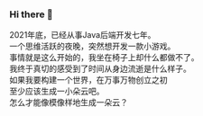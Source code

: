 ### Hi there 👋

2021年底，已经从事Java后端开发七年。  
一个思维活跃的夜晚，突然想开发一款小游戏。  
事情就是这么开始的，我坐在椅子上却什么都做不了。  
我终于真切的感受到了时间从身边流逝是什么样子。  
如果我要构建一个世界，在万事万物创立之初  
至少应该生成一小朵云吧。  
怎么才能像模像样地生成一朵云？  
